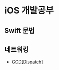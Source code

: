 # iOS 개발공부
## Swift 문법

## 네트워킹
- [GCD[Dispatch]](https://github.com/sangwoo24/ios-Develop/tree/master/iOS%20HTTP/GCD/GCD_Basic.playground)

